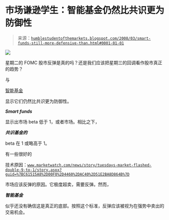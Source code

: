 <!--yml

分类：未分类

日期：2024-05-18 01:12:13

-->

# 市场谦逊学生：智能基金仍然比共识更为防御性

> 来源：[`humblestudentofthemarkets.blogspot.com/2008/03/smart-funds-still-more-defensive-than.html#0001-01-01`](https://humblestudentofthemarkets.blogspot.com/2008/03/smart-funds-still-more-defensive-than.html#0001-01-01)

![](https://blogger.googleusercontent.com/img/b/R29vZ2xl/AVvXsEhPDAvxy1u1jrvr6spiDGLkK6Cd1sqTkE-pXlY6tRmVUKPa8LYPip2ZaOV23ZrtXGnD6MPmmaMh6JREwF_LzL_UD7XVK-DCXqlCzCdnh5HR3TqNOmZH4OIUyuUuUHxBPuEkxG2se8SE5d0Z/s1600-h/Smart+fund+beta.JPG)

星期二的 FOMC 股市反弹是真的吗？还是我们应该把星期三的回调看作股市真正的趋势？

与

[智能基金](http://humblestudentofthemarkets.blogspot.com/2008/02/smart-money-postured-for-recession.html)

显示它们仍然比共识更为防御性。

***Smart funds***

显示出市场 beta 低于 1，或者市场。相比之下，

***共识基金的***

beta 在 1 或略高于 1。

有一些很好的

技术原因：[`www.marketwatch.com/news/story/tuesdays-market-flashed-double-9-to-1/story.aspx?guid=%7BC61515A8%2D00F0%2D4460%2DAC40%2D51E2BA8D864B%7D`](http://www.marketwatch.com/news/story/tuesdays-market-flashed-double-9-to-1/story.aspx?guid=%7BC61515A8%2D00F0%2D4460%2DAC40%2D51E2BA8D864B%7D)

市场应该反弹的原因。它极度超卖，需要反弹。然而，

***智能基金***

似乎还没有确信这是真正的底部。按照这个标准，反弹应该被视为在强势中卖出的交易机会。
